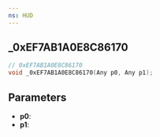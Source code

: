 ```yaml
---
ns: HUD
---
```

## _0xEF7AB1A0E8C86170

```c
// 0xEF7AB1A0E8C86170
void _0xEF7AB1A0E8C86170(Any p0, Any p1);
```

## Parameters
* **p0**:
* **p1**:
